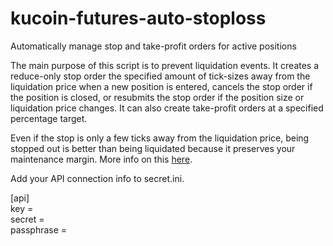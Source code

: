 # kucoin-futures-auto-stoploss
Automatically manage stop and take-profit orders for active positions

The main purpose of this script is to prevent liquidation events. It creates a reduce-only stop order the specified amount of tick-sizes away from the liquidation price when a new position is entered, cancels the stop order if the position is closed, or resubmits the stop order if the position size or liquidation price changes. It can also create take-profit orders at a specified percentage target. 

Even if the stop is only a few ticks away from the liquidation price, being stopped out is better than being liquidated because it preserves your maintenance margin. More info on this [here](https://medium.com/@Austerity_Sucks/why-you-should-never-use-your-liquidation-price-as-a-stop-loss-on-bitcoin-futures-30655f280ddd).

Add your API connection info to secret.ini.

[api]  
key =  
secret =  
passphrase = 

